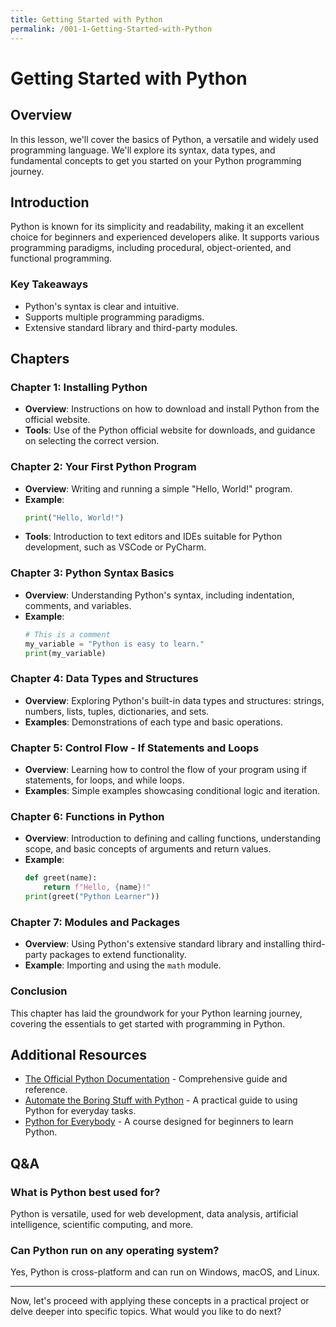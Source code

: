 ```yaml
---
title: Getting Started with Python
permalink: /001-1-Getting-Started-with-Python
---
```


# Getting Started with Python

## Overview
In this lesson, we'll cover the basics of Python, a versatile and widely used programming language. We'll explore its syntax, data types, and fundamental concepts to get you started on your Python programming journey.

## Introduction
Python is known for its simplicity and readability, making it an excellent choice for beginners and experienced developers alike. It supports various programming paradigms, including procedural, object-oriented, and functional programming.

### Key Takeaways
- Python's syntax is clear and intuitive.
- Supports multiple programming paradigms.
- Extensive standard library and third-party modules.

## Chapters

### Chapter 1: Installing Python
- **Overview**: Instructions on how to download and install Python from the official website.
- **Tools**: Use of the Python official website for downloads, and guidance on selecting the correct version.

### Chapter 2: Your First Python Program
- **Overview**: Writing and running a simple "Hello, World!" program.
- **Example**:
    ```python
    print("Hello, World!")
    ```
- **Tools**: Introduction to text editors and IDEs suitable for Python development, such as VSCode or PyCharm.

### Chapter 3: Python Syntax Basics
- **Overview**: Understanding Python's syntax, including indentation, comments, and variables.
- **Example**:
    ```python
    # This is a comment
    my_variable = "Python is easy to learn."
    print(my_variable)
    ```

### Chapter 4: Data Types and Structures
- **Overview**: Exploring Python's built-in data types and structures: strings, numbers, lists, tuples, dictionaries, and sets.
- **Examples**: Demonstrations of each type and basic operations.

### Chapter 5: Control Flow - If Statements and Loops
- **Overview**: Learning how to control the flow of your program using if statements, for loops, and while loops.
- **Examples**: Simple examples showcasing conditional logic and iteration.

### Chapter 6: Functions in Python
- **Overview**: Introduction to defining and calling functions, understanding scope, and basic concepts of arguments and return values.
- **Example**:
    ```python
    def greet(name):
        return f"Hello, {name}!"
    print(greet("Python Learner"))
    ```

### Chapter 7: Modules and Packages
- **Overview**: Using Python's extensive standard library and installing third-party packages to extend functionality.
- **Example**: Importing and using the `math` module.

### Conclusion
This chapter has laid the groundwork for your Python learning journey, covering the essentials to get started with programming in Python.

## Additional Resources
- [The Official Python Documentation](https://docs.python.org/3/) - Comprehensive guide and reference.
- [Automate the Boring Stuff with Python](https://automatetheboringstuff.com/) - A practical guide to using Python for everyday tasks.
- [Python for Everybody](https://www.py4e.com/) - A course designed for beginners to learn Python.

## Q&A
### What is Python best used for?
Python is versatile, used for web development, data analysis, artificial intelligence, scientific computing, and more.

### Can Python run on any operating system?
Yes, Python is cross-platform and can run on Windows, macOS, and Linux.

---

Now, let's proceed with applying these concepts in a practical project or delve deeper into specific topics. What would you like to do next?
